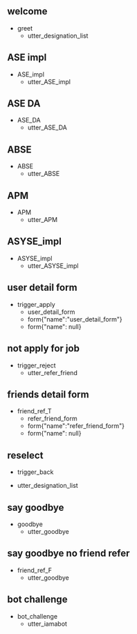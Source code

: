 ## welcome
* greet
  - utter_designation_list

## ASE impl
* ASE_impl
  - utter_ASE_impl

## ASE DA
* ASE_DA
  - utter_ASE_DA
  
## ABSE
* ABSE
  - utter_ABSE
  
## APM
* APM
  - utter_APM
  
## ASYSE_impl
* ASYSE_impl
  - utter_ASYSE_impl
  

## user detail form
* trigger_apply
  - user_detail_form
  - form{"name":"user_detail_form"}
  - form{"name": null}
  
## not apply for job
* trigger_reject
  - utter_refer_friend

## friends detail form
* friend_ref_T
  - refer_friend_form
  - form{"name":"refer_friend_form"} 
  - form{"name": null}

## reselect
* trigger_back
 - utter_designation_list
 
## say goodbye
* goodbye
   - utter_goodbye
   
## say goodbye no friend refer
* friend_ref_F
   - utter_goodbye

## bot challenge
* bot_challenge
  - utter_iamabot
